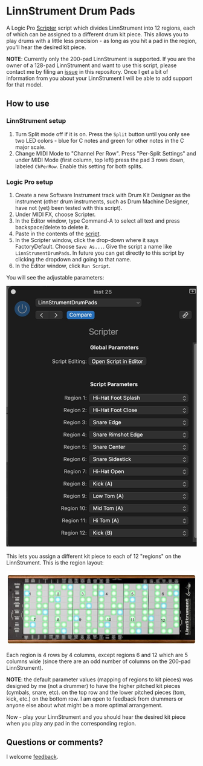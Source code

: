 # LinnStrument Drum Pads

A Logic Pro [Scripter](https://support.apple.com/en-ca/guide/logicpro/lgcecc16550d/mac) script which divides LinnStrument
into 12 regions, each of which can be assigned to a different
drum kit piece. This allows you to play drums with a little less precision - as long as you hit a pad in the region, you'll hear the desired kit piece.

**NOTE**: Currently only the 200-pad LinnStrument is supported.
If you are the owner of a 128-pad LinnStrument and want to use this script, please contact me by filing an [issue](https://github.com/dtenenba/LinnStrumentDrumPads/issues/new) in this repository. Once I get a bit of information from you about your LinnStrument I will be able to add support for that model.

## How to use

### LinnStrument setup

1. Turn Split mode off if it is on. Press the `Split` button 
until you only see two LED colors - blue for C notes and green
for other notes in the C major scale. 
1. Change MIDI Mode to "Channel Per Row". Press "Per-Split Settings" and under MIDI Mode (first column, top left) press
the pad 3 rows down, labeled `ChPerRow`. Enable this setting for
both splits.


### Logic Pro setup

1. Create a new Software Instrument track with Drum Kit Designer as the instrument (other drum instruments, such as Drum Machine Designer, have not (yet) been tested with this script).
1. Under MIDI FX, choose Scripter. 
1. In the Editor window, type Command-A to select all text and press backspace/delete to delete it. 
1. Paste in the contents of the [script](https://raw.githubusercontent.com/dtenenba/LinnStrumentDrumPads/main/script.js).
1. In the Scripter window, click the drop-down where it says FactoryDefault. Choose `Save As...`. Give the script a name like `LinnStrumentDrumPads`. In future you can get directly to this script by clicking the dropdown and going to that name.
1. In the Editor window, click `Run Script`. 

You will see the adjustable parameters:

![params](img/params.jpg "script params")

This lets you assign a different kit piece to each of 12 "regions" on the LinnStrument. This is the region layout:

![layout](img/LinnStrumentDrumPadRegions.jpg "layout")

Each region is 4 rows by 4 columns, except regions 6 and 12 which are 5 columns wide (since there are an odd number of columns on the 200-pad LinnStrument).

**NOTE**: the default parameter values (mapping of regions to kit pieces) was designed by me (not a drummer) to have the higher pitched kit pieces (cymbals, snare, etc). on the top row and the lower pitched pieces (tom, kick, etc.) on the bottom row. I am open to feedback from drummers or anyone else about what might be a more optimal arrangement. 

Now - play your LinnStrument and you should hear the desired kit piece when you play any pad in the corresponding region.

## Questions or comments?

I welcome [feedback](https://github.com/dtenenba/LinnStrumentDrumPads/issues/new).


